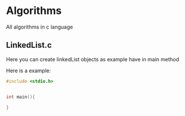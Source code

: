 # Algorithms
All algorithms in c language 

## LinkedList.c 

Here you can create linkedList objects as example have in main method 

Here is a example:
 ```c
#include <stdio.h>


int main(){
   
}

```
